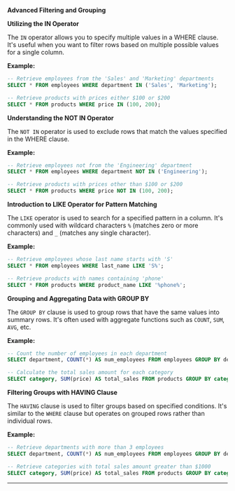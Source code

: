 **Advanced Filtering and Grouping**

**Utilizing the IN Operator**

The `IN` operator allows you to specify multiple values in a WHERE clause. It's useful when you want to filter rows based on multiple possible values for a single column.

**Example:**

```sql
-- Retrieve employees from the 'Sales' and 'Marketing' departments
SELECT * FROM employees WHERE department IN ('Sales', 'Marketing');

-- Retrieve products with prices either $100 or $200
SELECT * FROM products WHERE price IN (100, 200);
```

**Understanding the NOT IN Operator**

The `NOT IN` operator is used to exclude rows that match the values specified in the WHERE clause.

**Example:**

```sql
-- Retrieve employees not from the 'Engineering' department
SELECT * FROM employees WHERE department NOT IN ('Engineering');

-- Retrieve products with prices other than $100 or $200
SELECT * FROM products WHERE price NOT IN (100, 200);
```

**Introduction to LIKE Operator for Pattern Matching**

The `LIKE` operator is used to search for a specified pattern in a column. It's commonly used with wildcard characters `%` (matches zero or more characters) and `_` (matches any single character).

**Example:**

```sql
-- Retrieve employees whose last name starts with 'S'
SELECT * FROM employees WHERE last_name LIKE 'S%';

-- Retrieve products with names containing 'phone'
SELECT * FROM products WHERE product_name LIKE '%phone%';
```

**Grouping and Aggregating Data with GROUP BY**

The `GROUP BY` clause is used to group rows that have the same values into summary rows. It's often used with aggregate functions such as `COUNT`, `SUM`, `AVG`, etc.

**Example:**

```sql
-- Count the number of employees in each department
SELECT department, COUNT(*) AS num_employees FROM employees GROUP BY department;

-- Calculate the total sales amount for each category
SELECT category, SUM(price) AS total_sales FROM products GROUP BY category;
```

**Filtering Groups with HAVING Clause**

The `HAVING` clause is used to filter groups based on specified conditions. It's similar to the `WHERE` clause but operates on grouped rows rather than individual rows.

**Example:**

```sql
-- Retrieve departments with more than 3 employees
SELECT department, COUNT(*) AS num_employees FROM employees GROUP BY department HAVING COUNT(*) > 3;

-- Retrieve categories with total sales amount greater than $1000
SELECT category, SUM(price) AS total_sales FROM products GROUP BY category HAVING SUM(price) > 1000;
```

---
